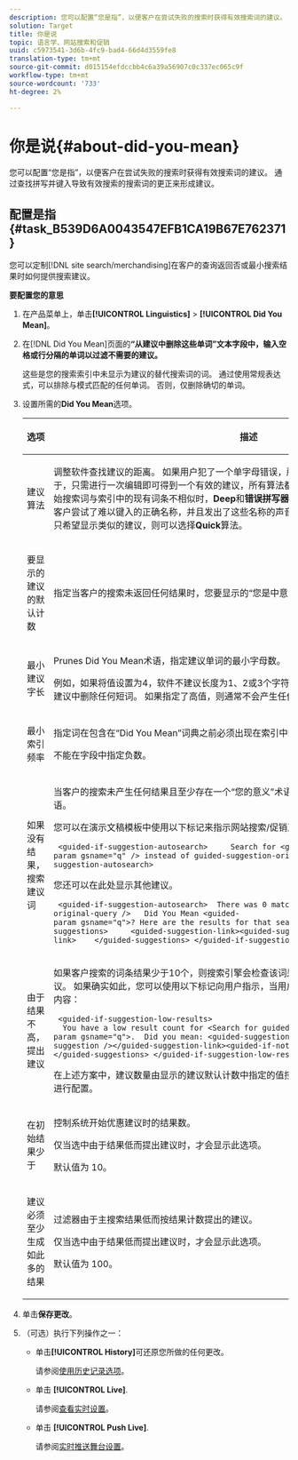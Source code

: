 ```yaml
---
description: 您可以配置“您是指”，以便客户在尝试失败的搜索时获得有效搜索词的建议。 通过查找拼写并键入导致有效搜索的搜索词的更正来形成建议。
solution: Target
title: 你是说
topic: 语言学、网站搜索和促销
uuid: c5973541-3d6b-4fc9-bad4-66d4d3559fe8
translation-type: tm+mt
source-git-commit: d015154efdccbb4c6a39a56907c0c337ec065c9f
workflow-type: tm+mt
source-wordcount: '733'
ht-degree: 2%

---
```



# 你是说{#about-did-you-mean}

您可以配置“您是指”，以便客户在尝试失败的搜索时获得有效搜索词的建议。 通过查找拼写并键入导致有效搜索的搜索词的更正来形成建议。

## 配置是指{#task_B539D6A0043547EFB1CA19B67E762371}

您可以定制[!DNL site search/merchandising]在客户的查询返回否或最小搜索结果时如何提供搜索建议。

<!-- 

t_configuring_did_you_mean.xml

 -->

**要配置您的意思**

1. 在产品菜单上，单击&#x200B;**[!UICONTROL Linguistics]** > **[!UICONTROL Did You Mean]**。
1. 在[!DNL Did You Mean]页面的&#x200B;**“从建议中删除这些单词”文本字段中，输入空格或行分隔的单词以过滤不需要的建议。**

   这些是您的搜索索引中未显示为建议的替代搜索词的词。 通过使用常规表达式，可以排除与模式匹配的任何单词。 否则，仅删除确切的单词。

1. 设置所需的&#x200B;**Did You Mean**&#x200B;选项。

   <!-- 
   
   r_did_you_mean_options.xml
   
   -->

   <table> 
    <thead> 
      <tr> 
      <th colname="col1" class="entry"> <p>选项 </p> </th> 
      <th colname="col2" class="entry"> <p>描述 </p> </th> 
      </tr> 
    </thead>
    <tbody> 
      <tr> 
      <td colname="col1"> <p>建议算法 </p> </td> 
      <td colname="col2"> <p>调整软件查找建议的距离。 如果用户犯了一个单字母错误，所有算法都会提出同样的建议。 原因在于，只需进行一次编辑即可得到一个有效的建议，所有算法都会找到与原文相近的词。 但是，当原始搜索词与索引中的现有词条不相似时，<b>Deep</b>和<b>错误拼写器</b>建议算法会继续搜索可能的建议。 如果客户尝试了难以键入的正确名称，并且发出了这些名称的声音，则此方案非常有用。 但是，如果您只希望显示类似的建议，则可以选择<b>Quick</b>算法。 </p> </td> 
      </tr> 
      <tr> 
      <td colname="col1"> <p>要显示的建议的默认计数 </p> </td> 
      <td colname="col2"> <p>指定当客户的搜索未返回任何结果时，您要显示的“您是中意的”术语建议(0-20)数。 默认值为 3。 </p> </td> 
      </tr> 
      <tr> 
      <td colname="col1"> <p>最小建议字长 </p> </td> 
      <td colname="col2"> <p>Prunes Did You Mean术语，指定建议单词的最小字母数。 </p> <p>例如，如果将值设置为4，软件不建议长度为1、2或3个字符的单词。 如果指定值0，则不会从术语建议中删除任何短词。 如果指定了高值，则通常不会产生任何术语建议。 默认值为 3。 </p> </td> 
      </tr> 
      <tr> 
      <td colname="col1"> <p>最小索引频率 </p> </td> 
      <td colname="col2"> <p> 指定词在包含在“Did You Mean”词典之前必须出现在索引中的最小次数。 </p> <p>不能在字段中指定负数。 </p> </td> 
      </tr> 
      <tr> 
      <td colname="col1"> <p>如果没有结果，搜索建议词 </p> </td> 
      <td colname="col2"> <p>当客户的搜索未产生任何结果且至少存在一个“您的意义”术语建议时，自动重新搜索第一个建议术语。 </p> <p>您可以在演示文稿模板中使用以下标记来指示网站搜索/促销正在自动搜索其他术语： </p> <p> <code>&nbsp;&lt;guided-if-suggestion-autosearch&gt;&nbsp;&nbsp;&nbsp;&nbsp;&nbsp;Search&nbsp;for&nbsp;&lt;guided-param&nbsp;gsname="q"&nbsp;/&gt;&nbsp;instead&nbsp;of&nbsp;guided-suggestion-original-query&nbsp;/&gt;&nbsp;&lt;/guided-if-suggestion-autosearch&gt;</code> </p> <p>您还可以在此处显示其他建议。 </p> <p> <code>&nbsp;&lt;guided-if-suggestion-autosearch&gt;&nbsp;&nbsp;There&nbsp;was&nbsp;0&nbsp;matches&nbsp;for&nbsp;&lt;guided-suggestion-original-query&nbsp;/&gt;&nbsp;&nbsp;&nbsp;Did&nbsp;You&nbsp;Mean&nbsp;&lt;guided-param&nbsp;gsname="q"&gt;?&nbsp;Here&nbsp;are&nbsp;the&nbsp;results&nbsp;for&nbsp;that&nbsp;search.&nbsp;&nbsp;&nbsp;Or&nbsp;Did&nbsp;You&nbsp;Mean&nbsp;&nbsp;&nbsp;&nbsp;&lt;guided-suggestions&gt;&nbsp;&nbsp;&nbsp;&nbsp;&nbsp;&lt;guided-suggestion-link&gt;&lt;guided-suggestion&nbsp;/&gt;&lt;/guided-suggestion-link&gt;&nbsp;&nbsp;&nbsp;&nbsp;&lt;/guided-suggestions&gt;&nbsp;&lt;/guided-if-suggestion-autosearch&gt;</code> </p> </td> 
      </tr> 
      <tr> 
      <td colname="col1"> <p>由于结果不高，提出建议 </p> </td> 
      <td colname="col2"> <p>如果客户搜索的词条结果少于10个，则搜索引擎会检查该词是否有可能产生超过100个结果的建议。 如果确实如此，您可以使用以下标记向用户指示，当用户获得结果时，他们可能希望搜索其他内容： </p> <p> <code>&nbsp;&lt;guided-if-suggestion-low-results&gt; &nbsp;&nbsp;You&nbsp;have&nbsp;a&nbsp;low&nbsp;result&nbsp;count&nbsp;for&nbsp;&lt;Search&nbsp;for&nbsp;guided-param&nbsp;gsname="q"&gt;.&nbsp;&nbsp;Did&nbsp;you&nbsp;mean:&nbsp;&lt;guided-suggestion&gt;&lt;guided-suggestion-link&gt;&lt;guided-suggestion&nbsp;/&gt;&lt;/guided-suggestion-link&gt;&lt;guided-if-not-last&gt;,&nbsp;&lt;/guided-if-not-last&gt;&lt;/guided-suggestions&gt;&nbsp;&lt;/guided-if-suggestion-low-results&gt;</code> </p> <p> 在上述方案中，建议数量由<span class="uicontrol">显示</span>的建议默认计数中指定的值控制。 低阈值和高阈值可通过以下选项进行配置。 </p> </td> 
      </tr> 
      <tr> 
      <td colname="col1"> <p>在初始结果少于 </p> </td> 
      <td colname="col2"> <p>控制系统开始优惠建议时的结果数。 </p> <p>仅当选中<span class="uicontrol">由于结果低</span>而提出建议时，才会显示此选项。 </p> <p>默认值为 10。 </p> </td> 
      </tr> 
      <tr> 
      <td colname="col1"> <p>建议必须至少生成如此多的结果 </p> </td> 
      <td colname="col2"> <p>过滤器由于主搜索结果低而按结果计数提出的建议。 </p> <p>仅当选中<span class="uicontrol">由于结果低</span>而提出建议时，才会显示此选项。 </p> <p>默认值为 100。 </p> </td> 
      </tr> 
    </tbody> 
    </table>

1. 单击&#x200B;**保存更改**。
1. （可选）执行下列操作之一：

   * 单击&#x200B;**[!UICONTROL History]**&#x200B;可还原您所做的任何更改。

      请参阅[使用历史记录选项](../t-using-the-history-option.md#task_70DD3F87A67242BBBD2CB27156F43002)。

   * 单击 **[!UICONTROL Live]**.

      请参阅[查看实时设置](../c-about-staging.md#task_401A0EBDB5DB4D4CA933CBA7BECDC10F)。

   * 单击 **[!UICONTROL Push Live]**.

      请参阅[实时推送舞台设置](../c-about-staging.md#task_44306783B4C0408AAA58B471DAF2D9A4)。

